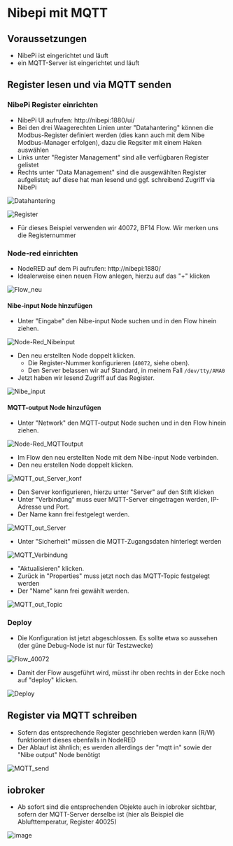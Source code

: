 # Nibepi mit MQTT

## Voraussetzungen
- NibePi ist eingerichtet und läuft
- ein MQTT-Server ist eingerichtet und läuft

## Register lesen und via MQTT senden

### NibePi Register einrichten
- NibePi UI aufrufen: http://nibepi:1880/ui/
- Bei den drei Waagerechten Linien unter "Datahantering" können die Modbus-Register definiert werden (dies kann auch mit dem Nibe Modbus-Manager erfolgen), dazu die Regsiter mit einem Haken auswählen
- Links unter "Register Management" sind alle verfügbaren Register gelistet
- Rechts unter "Data Management" sind die ausgewählten Register aufgelistet; auf diese hat man lesend und ggf. schreibend Zugriff via NibePi

![Datahantering](https://user-images.githubusercontent.com/24730529/174718889-8dfa3f8d-10b9-4181-bd74-88a958c8b901.jpg)

![Register](https://user-images.githubusercontent.com/24730529/174720787-4e0be017-cc19-4724-bd19-00249ef7b804.jpg)

- Für dieses Beispiel verwenden wir 40072, BF14 Flow. Wir merken uns die Registernummer

### Node-red einrichten
- NodeRED auf dem Pi aufrufen: http://nibepi:1880/
- Idealerweise einen neuen Flow anlegen, hierzu auf das "+" klicken

![Flow_neu](https://user-images.githubusercontent.com/24730529/174719831-dd8ab4f5-6766-423e-8c2d-1e14ec32b5a1.jpg)

#### Nibe-input Node hinzufügen

- Unter "Eingabe" den Nibe-input Node suchen und in den Flow hinein ziehen.
 
![Node-Red_Nibeinput](https://user-images.githubusercontent.com/24730529/174719787-1bd9734c-9373-4183-b574-8dff601bc22d.jpg)

- Den neu erstellten Node doppelt klicken.
  - Die Register-Nummer konfigurieren (```40072```, siehe oben).
  - Den Server belassen wir auf Standard, in meinem Fall ```/dev/tty/AMA0```
- Jetzt haben wir lesend Zugriff auf das Register.

![Nibe_input](https://user-images.githubusercontent.com/24730529/174720111-e494026d-99fd-4358-bf91-9b4727ba1665.jpg)

#### MQTT-output Node hinzufügen

- Unter "Network" den MQTT-output Node suchen und in den Flow hinein ziehen.

![Node-Red_MQTToutput](https://user-images.githubusercontent.com/24730529/174720567-17b2b452-201a-4132-9d59-a29dad523447.jpg)

- Im Flow den neu erstellten Node mit dem Nibe-input Node verbinden.
- Den neu erstellen Node doppelt klicken.

![MQTT_out_Server_konf](https://user-images.githubusercontent.com/24730529/174721757-c5048518-bbbc-4d9f-a48a-da038ba9f69f.jpg)

- Den Server konfigurieren, hierzu unter "Server" auf den Stift klicken
- Unter "Verbindung" muss euer MQTT-Server eingetragen werden, IP-Adresse und Port.
- Der Name kann frei festgelegt werden.

![MQTT_out_Server](https://user-images.githubusercontent.com/24730529/174721156-26ebe1e3-71b7-47a3-8263-b15207173b5c.jpg)

- Unter "Sicherheit" müssen die MQTT-Zugangsdaten hinterlegt werden

![MQTT_Verbindung](https://user-images.githubusercontent.com/24730529/174721597-d5636118-4faf-4275-a782-4b084cf7952e.jpg)

- "Aktualisieren" klicken.
- Zurück in "Properties" muss jetzt noch das MQTT-Topic festgelegt werden
- Der "Name" kann frei gewählt werden.

![MQTT_out_Topic](https://user-images.githubusercontent.com/24730529/174721984-81b79b79-70b9-48db-8981-5cec0e252f8e.jpg)

### Deploy

- Die Konfiguration ist jetzt abgeschlossen. Es sollte etwa so aussehen (der güne Debug-Node ist nur für Testzwecke)

![Flow_40072](https://user-images.githubusercontent.com/24730529/174722263-0f2dff89-aa1a-47e7-8275-1c18151e435c.jpg)

- Damit der Flow ausgeführt wird, müsst ihr oben rechts in der Ecke noch auf "deploy" klicken.

![Deploy](https://user-images.githubusercontent.com/24730529/174722364-94de6dfa-5695-4a21-86ff-26717cd0a4e7.jpg)

## Register via MQTT schreiben

- Sofern das entsprechende Register geschrieben werden kann (R/W) funktioniert dieses ebenfalls in NodeRED
- Der Ablauf ist ähnlich; es werden allerdings der "mqtt in" sowie der "Nibe output" Node benötigt

![MQTT_send](https://user-images.githubusercontent.com/24730529/174723273-80b1b664-30b3-4714-8088-3f96fc986f96.jpg)

## iobroker

- Ab sofort sind die entsprechenden Objekte auch in iobroker sichtbar, sofern der MQTT-Server derselbe ist (hier als Beispiel die Ablufttemperatur, Register 40025)

![image](https://user-images.githubusercontent.com/24730529/174724532-1b5dcac9-dd6c-4b46-950e-b70b4a9a24ca.png)
